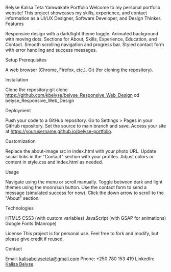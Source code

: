 Belyse Kalisa Teta Yamwakate Portfolio
Welcome to my personal portfolio website! This project showcases my skills, experience, and contact information as a UI/UX Designer, Software Developer, and Design Thinker.
Features

Responsive design with a dark/light theme toggle.
Animated background with moving dots.
Sections for About, Skills, Experience, Education, and Contact.
Smooth scrolling navigation and progress bar.
Styled contact form with error handling and success messages.

Setup
Prerequisites

A web browser (Chrome, Firefox, etc.).
Git (for cloning the repository).

Installation

Clone the repository:git clone https://github.com/kbelyse/belyse_Responsive_Web_Design
cd belyse_Responsive_Web_Design


Deployment

Push your code to a GitHub repository.
Go to Settings > Pages in your GitHub repository.
Set the source to main branch and save.
Access your site at https://yourusername.github.io/belyse-portfolio.

Customization

Replace the about-image src in index.html with your photo URL.
Update social links in the "Contact" section with your profiles.
Adjust colors or content in style.css and index.html as needed.

Usage

Navigate using the menu or scroll manually.
Toggle between dark and light themes using the moon/sun button.
Use the contact form to send a message (simulated success for now).
Click the down arrow to scroll to the "About" section.

Technologies

HTML5
CSS3 (with custom variables)
JavaScript (with GSAP for animations)
Google Fonts (Manrope)

License
This project is for personal use. Feel free to fork and modify, but please give credit if reused.

Contact

Email: kalisabelyseteta@gmail.com
Phone: +250 780 153 419
LinkedIn: [Kalisa Belyse](https://www.linkedin.com/in/kalisa-belyse)
